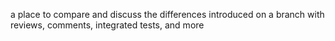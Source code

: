 a place to compare and discuss the differences introduced on a branch with reviews, comments, integrated tests, and more